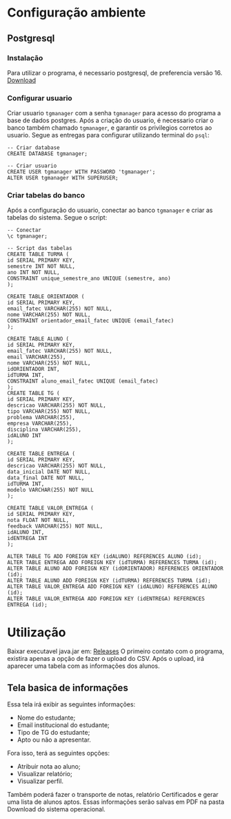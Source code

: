 # Configuração ambiente

## Postgresql

### Instalação
Para utilizar o programa, é necessario postgresql, de preferencia versão 16. [Download](https://www.postgresql.org/download/)

### Configurar usuario
Criar usuario `tgmanager` com a senha `tgmanager` para acesso do programa a base de dados postgres. Após a criação do usuario, é necessario criar o banco também chamado `tgmanager`, e garantir os privilegios corretos ao usuario. Segue as entregas para configurar utilizando terminal do `psql`:

```psql
-- Criar database
CREATE DATABASE tgmanager;

-- Criar usuario
CREATE USER tgmanager WITH PASSWORD 'tgmanager';
ALTER USER tgmanager WITH SUPERUSER;
```

### Criar tabelas do banco
Após a configuração do usuario, conectar ao banco `tgmanager` e criar as tabelas do sistema. Segue o script:
```psql
-- Conectar
\c tgmanager;

-- Script das tabelas
CREATE TABLE TURMA (
id SERIAL PRIMARY KEY,
semestre INT NOT NULL,
ano INT NOT NULL,
CONSTRAINT unique_semestre_ano UNIQUE (semestre, ano)
);

CREATE TABLE ORIENTADOR (
id SERIAL PRIMARY KEY,
email_fatec VARCHAR(255) NOT NULL,
nome VARCHAR(255) NOT NULL,
CONSTRAINT orientador_email_fatec UNIQUE (email_fatec)
);

CREATE TABLE ALUNO (
id SERIAL PRIMARY KEY,
email_fatec VARCHAR(255) NOT NULL,
email VARCHAR(255),
nome VARCHAR(255) NOT NULL,
idORIENTADOR INT,
idTURMA INT,
CONSTRAINT aluno_email_fatec UNIQUE (email_fatec)
);
CREATE TABLE TG (
id SERIAL PRIMARY KEY,
descricao VARCHAR(255) NOT NULL,
tipo VARCHAR(255) NOT NULL,
problema VARCHAR(255),
empresa VARCHAR(255),
disciplina VARCHAR(255),
idALUNO INT
);

CREATE TABLE ENTREGA (
id SERIAL PRIMARY KEY,
descricao VARCHAR(255) NOT NULL,
data_inicial DATE NOT NULL,
data_final DATE NOT NULL,
idTURMA INT,
modelo VARCHAR(255) NOT NULL
);

CREATE TABLE VALOR_ENTREGA (
id SERIAL PRIMARY KEY,
nota FLOAT NOT NULL,
feedback VARCHAR(255) NOT NULL,
idALUNO INT,
idENTREGA INT
);

ALTER TABLE TG ADD FOREIGN KEY (idALUNO) REFERENCES ALUNO (id);
ALTER TABLE ENTREGA ADD FOREIGN KEY (idTURMA) REFERENCES TURMA (id);
ALTER TABLE ALUNO ADD FOREIGN KEY (idORIENTADOR) REFERENCES ORIENTADOR (id);
ALTER TABLE ALUNO ADD FOREIGN KEY (idTURMA) REFERENCES TURMA (id);
ALTER TABLE VALOR_ENTREGA ADD FOREIGN KEY (idALUNO) REFERENCES ALUNO (id);
ALTER TABLE VALOR_ENTREGA ADD FOREIGN KEY (idENTREGA) REFERENCES ENTREGA (id);
```

# Utilização
Baixar executavel java.jar em: [Releases](https://github.com/wizards-of-api/api-2BD/releases)
O primeiro contato com o programa, existira apenas a opção de fazer o upload do CSV. Após o upload, irá aparecer uma tabela com as informações dos alunos.

## Tela basica de informações
Essa tela irá exibir as seguintes informações:
- Nome do estudante;
- Email institucional do estudante;
- Tipo de TG do estudante;
- Apto ou não a apresentar.

Fora isso, terá as seguintes opções:
- Atribuir nota ao aluno;
- Visualizar relatório;
- Visualizar perfil.

Também poderá fazer o transporte de notas, relatório Certificados e gerar uma lista de alunos aptos. Essas informações serão salvas em PDF na pasta Download do sistema operacional.

